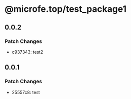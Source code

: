 # @microfe.top/test_package1

## 0.0.2

### Patch Changes

- c937343: test2

## 0.0.1

### Patch Changes

- 25557c8: test
